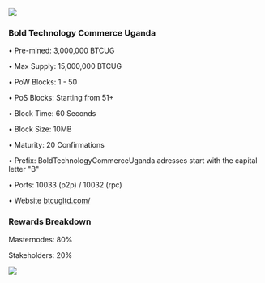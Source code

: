 ![](https://i.imgur.com/WJFZU07.jpeg)


### Bold Technology Commerce Uganda

• Pre-mined: 3,000,000 BTCUG

• Max Supply: 15,000,000 BTCUG

• PoW Blocks: 1 - 50

• PoS Blocks: Starting from 51+

• Block Time: 60 Seconds

• Block Size: 10MB

• Maturity: 20 Confirmations

• Prefix: BoldTechnologyCommerceUganda adresses start with the capital letter "B"

• Ports: 10033 (p2p) / 10032 (rpc)

• Website [btcugltd.com/](btcugltd.com)



### Rewards Breakdown

Masternodes: 80%

Stakeholders: 20%


![](https://i.imgur.com/sPRGHAL.jpeg)

